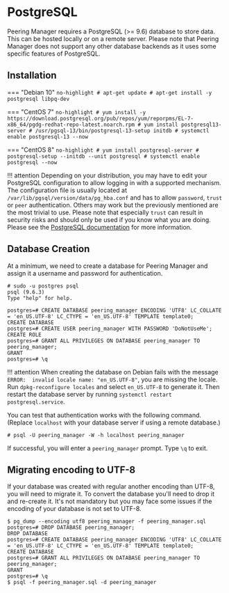 # PostgreSQL
Peering Manager requires a PostgreSQL (>= 9.6) database to store data. This can be
hosted locally or on a remote server. Please note that Peering Manager does not
support any other database backends as it uses some specific features of
PostgreSQL.

## Installation

=== "Debian 10"
	```no-highlight
	# apt-get update
	# apt-get install -y postgresql libpq-dev
	```

=== "CentOS 7"
	```no-highlight
	# yum install -y https://download.postgresql.org/pub/repos/yum/reporpms/EL-7-x86_64/pgdg-redhat-repo-latest.noarch.rpm
	# yum install postgresql13-server
	# /usr/pgsql-13/bin/postgresql-13-setup initdb
	# systemctl enable postgresql-13 --now
	```

=== "CentOS 8"
	```no-highlight
	# yum install postgresql-server
	# postgresql-setup --initdb --unit postgresql
	# systemctl enable postgresql --now
	```

!!! attention
	Depending on your distribution, you may have to edit your PostgreSQL
	configuration to allow logging in with a supported mechanism.
	The configuration file is usually located at `/var/lib/pgsql/version/data/pg_hba.conf`
	and has to allow `password`, `trust` or `peer` authentication. Others may work but
	the previously mentioned are the most trivial to use. Please note that especially
	`trust` can result in security risks and should only be used if you
	know what you are doing.
	Please see the [PostgreSQL documentation](https://www.postgresql.org/docs/13/auth-pg-hba-conf.html)
	for more information.


## Database Creation

At a minimum, we need to create a database for Peering Manager and assign it a
username and password for authentication.

```no-highlight
# sudo -u postgres psql
psql (9.6.3)
Type "help" for help.

postgres=# CREATE DATABASE peering_manager ENCODING 'UTF8' LC_COLLATE = 'en_US.UTF-8' LC_CTYPE = 'en_US.UTF-8' TEMPLATE template0;
CREATE DATABASE
postgres=# CREATE USER peering_manager WITH PASSWORD 'DoNotUseMe';
CREATE ROLE
postgres=# GRANT ALL PRIVILEGES ON DATABASE peering_manager TO peering_manager;
GRANT
postgres=# \q
```

!!! attention
	When creating the database on Debian fails with the message
	`ERROR:  invalid locale name: "en_US.UTF-8"`, you are missing the locale.
	Run `dpkg-reconfigure locales` and select `en_US.UTF-8` to generate it.
	Then restart the database server by running `systemctl restart postgresql.service`.

You can test that authentication works with the following command. (Replace
`localhost` with your database server if using a remote database.)

```no-highlight
# psql -U peering_manager -W -h localhost peering_manager
```

If successful, you will enter a `peering_manager` prompt. Type `\q` to exit.

## Migrating encoding to UTF-8

If your database was created with regular another encoding than UTF-8, you will
need to migrate it. To convert the database you'll need to drop it and
re-create it. It's not mandatory but you may face some issues if the encoding
of your database is not set to UTF-8.

```no-highlight
$ pg_dump --encoding utf8 peering_manager -f peering_manager.sql
postgres=# DROP DATABASE peering_manager;
DROP DATABASE
postgres=# CREATE DATABASE peering_manager ENCODING 'UTF8' LC_COLLATE = 'en_US.UTF-8' LC_CTYPE = 'en_US.UTF-8' TEMPLATE template0;
CREATE DATABASE
postgres=# GRANT ALL PRIVILEGES ON DATABASE peering_manager TO peering_manager;
GRANT
postgres=# \q
$ psql -f peering_manager.sql -d peering_manager
```

